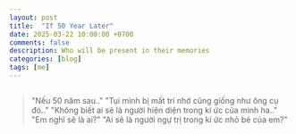 ```yaml
---
layout: post
title:  "If 50 Year Later"
date: 2025-03-22 10:00:00 +0700
comments: false
description: Who will be present in their memories
categories: [blog]
tags: [me]
---
```


<video width="0%" autoplay loop>
    <source src="/assets/video/posts/neu_50_nam_sau.mp4" type="video/mp4">
</video>

> "Nếu 50 năm sau.."
> "Tụi mình bị mất trí nhớ cũng giống như ông cụ đó.."
> "Không biết ai sẽ là người hiện diện trong kí ức của mình ha.."
> "Em nghĩ sẽ là ai?"
> "Ai sẽ là người ngự trị trong kí ức nhỏ bé của em?"
